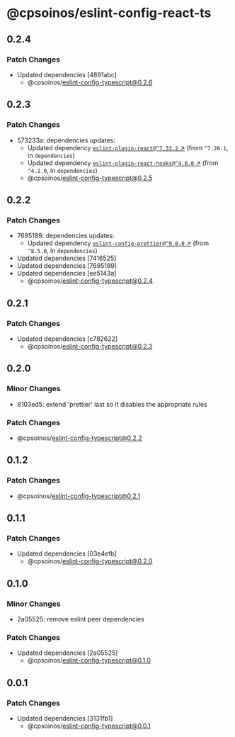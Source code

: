 # @cpsoinos/eslint-config-react-ts

## 0.2.4

### Patch Changes

- Updated dependencies [4891abc]
  - @cpsoinos/eslint-config-typescript@0.2.6

## 0.2.3

### Patch Changes

- 573233a: dependencies updates:
  - Updated dependency [`eslint-plugin-react@^7.33.2` ↗︎](https://www.npmjs.com/package/eslint-plugin-react/v/7.33.2) (from `^7.26.1`, in `dependencies`)
  - Updated dependency [`eslint-plugin-react-hooks@^4.6.0` ↗︎](https://www.npmjs.com/package/eslint-plugin-react-hooks/v/4.6.0) (from `^4.2.0`, in `dependencies`)
  - @cpsoinos/eslint-config-typescript@0.2.5

## 0.2.2

### Patch Changes

- 7695189: dependencies updates:
  - Updated dependency [`eslint-config-prettier@^9.0.0` ↗︎](https://www.npmjs.com/package/eslint-config-prettier/v/9.0.0) (from `^8.5.0`, in `dependencies`)
- Updated dependencies [7416525]
- Updated dependencies [7695189]
- Updated dependencies [ee5143a]
  - @cpsoinos/eslint-config-typescript@0.2.4

## 0.2.1

### Patch Changes

- Updated dependencies [c782622]
  - @cpsoinos/eslint-config-typescript@0.2.3

## 0.2.0

### Minor Changes

- 8103ed5: extend 'prettier' last so it disables the appropriate rules

### Patch Changes

- @cpsoinos/eslint-config-typescript@0.2.2

## 0.1.2

### Patch Changes

- @cpsoinos/eslint-config-typescript@0.2.1

## 0.1.1

### Patch Changes

- Updated dependencies [03e4efb]
  - @cpsoinos/eslint-config-typescript@0.2.0

## 0.1.0

### Minor Changes

- 2a05525: remove eslint peer dependencies

### Patch Changes

- Updated dependencies [2a05525]
  - @cpsoinos/eslint-config-typescript@0.1.0

## 0.0.1

### Patch Changes

- Updated dependencies [3131fb1]
  - @cpsoinos/eslint-config-typescript@0.0.1
